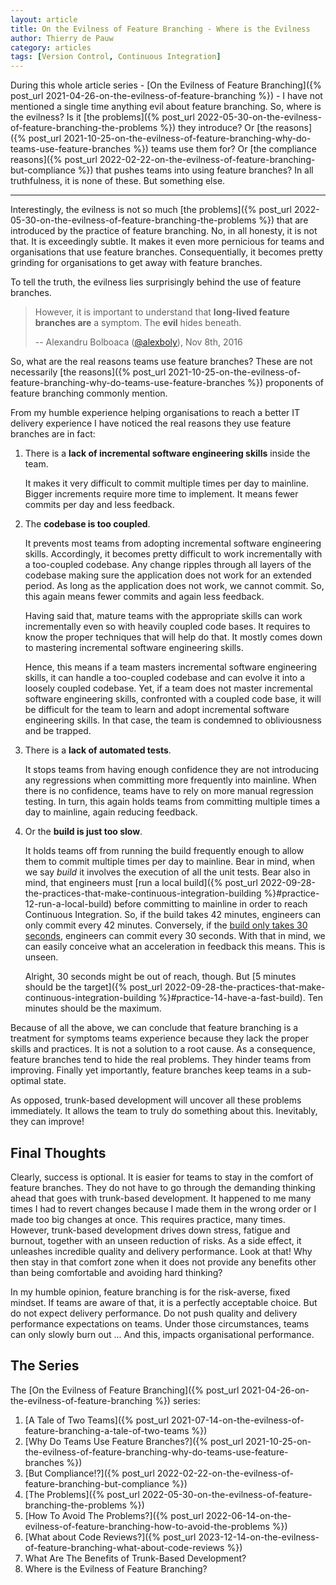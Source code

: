 ```yaml
---
layout: article
title: On the Evilness of Feature Branching - Where is the Evilness
author: Thierry de Pauw
category: articles
tags: [Version Control, Continuous Integration]
---
```


During this whole article series - [On the Evilness of Feature Branching]({% post_url 2021-04-26-on-the-evilness-of-feature-branching %}) - I have not mentioned a single time anything evil about feature branching. So, where is the evilness? Is it [the problems]({% post_url 2022-05-30-on-the-evilness-of-feature-branching-the-problems %}) they introduce? Or [the reasons]({% post_url 2021-10-25-on-the-evilness-of-feature-branching-why-do-teams-use-feature-branches %}) teams use them for? Or [the compliance reasons]({% post_url 2022-02-22-on-the-evilness-of-feature-branching-but-compliance %}) that pushes teams into using feature branches? In all truthfulness, it is none of these. But something else.

---

Interestingly, the evilness is not so much [the problems]({% post_url 2022-05-30-on-the-evilness-of-feature-branching-the-problems %}) that are introduced by the practice of feature branching. No, in all honesty, it is not that. It is exceedingly subtle. It makes it even more pernicious for teams and organisations that use feature branches. Consequentially, it becomes pretty grinding for organisations to get away with feature branches.

To tell the truth, the evilness lies surprisingly behind the use of feature branches.

> However, it is important to understand that **long-lived feature branches are** a symptom. The **evil** hides beneath.
>
> --  Alexandru Bolboaca ([@alexboly](https://twitter.com/alexboly)), Nov 8th, 2016
>

So, what are the real reasons teams use feature branches? These are not necessarily [the reasons]({% post_url 2021-10-25-on-the-evilness-of-feature-branching-why-do-teams-use-feature-branches %}) proponents of feature branching commonly mention.

From my humble experience helping organisations to reach a better IT delivery experience I have noticed the real reasons they use feature branches are in fact:

1. There is a **lack of incremental software engineering skills** inside the team.

   It makes it very difficult to commit multiple times per day to mainline. Bigger increments require more time to implement. It means fewer commits per day and less feedback.

2. The **codebase is too coupled**.

   It prevents most teams from adopting incremental software engineering skills. Accordingly, it becomes pretty difficult to work incrementally with a too-coupled codebase. Any change ripples through all layers of the codebase making sure the application does not work for an extended period. As long as the application does not work, we cannot commit. So, this again means fewer commits and again less feedback.

   Having said that, mature teams with the appropriate skills can work incrementally even so with heavily coupled code bases. It requires to know the proper techniques that will help do that. It mostly comes down to mastering incremental software engineering skills.

   Hence, this means if a team masters incremental software engineering skills, it can handle a too-coupled codebase and can evolve it into a loosely coupled codebase. Yet, if a team does not master incremental software engineering skills, confronted with a coupled code base, it will be difficult for the team to learn and adopt incremental software engineering skills. In that case, the team is condemned to obliviousness and be trapped.

3. There is a **lack of automated tests**.

   It stops teams from having enough confidence they are not introducing any regressions when committing more frequently into mainline. When there is no confidence, teams have to rely on more manual regression testing. In turn, this again holds teams from committing multiple times a day to mainline, again reducing feedback.

4. Or the **build is just too slow**.

   It holds teams off from running the build frequently enough to allow them to commit multiple times per day to mainline. Bear in mind, when we say *build* it involves the execution of all the unit tests. Bear also in mind, that engineers must [run a local build]({% post_url 2022-09-28-the-practices-that-make-continuous-integration-building %}#practice-12-run-a-local-build) before committing to mainline in order to reach Continuous Integration. So, if the build takes 42 minutes, engineers can only commit every 42 minutes. Conversely, if the [build only takes 30 seconds](https://www.joelonsoftware.com/2009/03/27/solid-state-disks/), engineers can commit every 30 seconds. With that in mind, we can easily conceive what an acceleration in feedback this means. This is unseen.

   Alright, 30 seconds might be out of reach, though. But [5 minutes should be the target]({% post_url 2022-09-28-the-practices-that-make-continuous-integration-building %}#practice-14-have-a-fast-build). Ten minutes should be the maximum.

Because of all the above, we can conclude that feature branching is a treatment for symptoms teams experience because they lack the proper skills and practices. It is not a solution to a root cause. As a consequence, feature branches tend to hide the real problems. They hinder teams from improving. Finally yet importantly, feature branches keep teams in a sub-optimal state.

As opposed, trunk-based development will uncover all these problems immediately. It allows the team to truly do something about this. Inevitably, they can improve!

## Final Thoughts

Clearly, success is optional. It is easier for teams to stay in the comfort of feature branches. They do not have to go through the demanding thinking ahead that goes with trunk-based development. It happened to me many times I had to revert changes because I made them in the wrong order or I made too big changes at once. This requires practice, many times. However, trunk-based development drives down stress, fatigue and burnout, together with an unseen reduction of risks. As a side effect, it unleashes incredible quality and delivery performance. Look at that! Why then stay in that comfort zone when it does not provide any benefits other than being comfortable and avoiding hard thinking?

In my humble opinion, feature branching is for the risk-averse, fixed mindset. If teams are aware of that, it is a perfectly acceptable choice. But do not expect delivery performance. Do not push quality and delivery performance expectations on teams. Under those circumstances, teams can only slowly burn out ... And this, impacts organisational performance.

## The Series

The [On the Evilness of Feature Branching]({% post_url 2021-04-26-on-the-evilness-of-feature-branching %}) series:

1. [A Tale of Two Teams]({% post_url 2021-07-14-on-the-evilness-of-feature-branching-a-tale-of-two-teams %})
2. [Why Do Teams Use Feature Branches?]({% post_url 2021-10-25-on-the-evilness-of-feature-branching-why-do-teams-use-feature-branches %})
3. [But Compliance!?]({% post_url 2022-02-22-on-the-evilness-of-feature-branching-but-compliance %})
4. [The Problems]({% post_url 2022-05-30-on-the-evilness-of-feature-branching-the-problems %})
5. [How To Avoid The Problems?]({% post_url 2022-06-14-on-the-evilness-of-feature-branching-how-to-avoid-the-problems %})
6. [What about Code Reviews?]({% post_url 2023-12-14-on-the-evilness-of-feature-branching-what-about-code-reviews %})
7. What Are The Benefits of Trunk-Based Development?
8. Where is the Evilness of Feature Branching?
